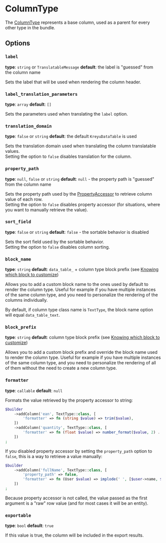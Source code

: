 # ColumnType

The [ColumnType](https://github.com/Kreyu/data-table-bundle/blob/main/src/Column/Type/ColumnType.php) represents a base column, used as a parent for every other type in the bundle.

## Options

### `label`

**type**: `string` or `TranslatableMessage` **default**: the label is "guessed" from the column name

Sets the label that will be used when rendering the column header.

### `label_translation_parameters`

**type**: `array` **default**: `[]`

Sets the parameters used when translating the `label` option.

### `translation_domain`

**type**: `false` or `string` **default**: the default `KreyuDataTable` is used

Sets the translation domain used when translating the column translatable values.  
Setting the option to `false` disables translation for the column.

### `property_path`

**type**: `null`, `false` or `string` **default**: `null` - the property path is "guessed" from the column name

Sets the property path used by the [PropertyAccessor](https://symfony.com/doc/current/components/property_access.html) to retrieve column value of each row.  
Setting the option to `false` disables property accessor (for situations, where you want to manually retrieve the value).

### `sort_field`

**type**: `false` or `string` **default**: `false` - the sortable behavior is disabled

Sets the sort field used by the sortable behavior.   
Setting the option to `false` disables column sorting.

### `block_name`

**type**: `string` **default**: `data_table_`  + column type block prefix (see [Knowing which block to customize](#))

Allows you to add a custom block name to the ones used by default to render the column type.
Useful for example if you have multiple instances of the same column type, and you need to personalize the rendering of the columns individually.

By default, if column type class name is `TextType`, the block name option will equal `data_table_text`.

### `block_prefix`

**type**: `string` **default**: column type block prefix (see [Knowing which block to customize](#))

Allows you to add a custom block prefix and override the block name used to render the column type.
Useful for example if you have multiple instances of the same column type, and you need to personalize the rendering of all of them without the need to create a new column type.

### `formatter`

**type**: `callable` **default**: `null`

Formats the value retrieved by the property accessor to string:

```php
$builder
    ->addColumn('ean', TextType::class, [
        'formatter' => fn (string $value) => trim($value),
    ])
    ->addColumn('quantity', TextType::class, [
        'formatter' => fn (float $value) => number_format($value, 2) . 'kg',
    ])
;
```

If you disabled property accessor by setting the `property_path` option to `false`, this is a way to retrieve a value manually:

```php
$builder
    ->addColumn('fullName', TextType::class, [
        'property_path' => false,
        'formatter' => fn (User $value) => implode(' ', [$user->name, $user->surname]),    
    ])
;
```

Because property accessor is not called, the value passed as the first argument is a "raw" row value (and for most cases it will be an entity).

### `exportable`

**type**: `bool` **default**: `true`

If this value is true, the column will be included in the export results.
